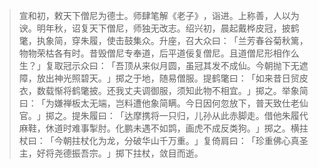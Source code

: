 > 宣和初，敕天下僧尼为德士。师肆笔解《老子》​，诣进。上称善，人以为谀。明年秋，诏复天下僧尼，师独无改志。绍兴初，晨起戴桦皮冠，披鹤氅，执象简，穿朱履，使击鼓集众。升座，召大众曰：​「兰芳春谷菊秋篱，物物荣枯各有时。昔毁僧尼专奉道，后平道佞复僧尼。且道僧尼形相作么生？​」复取冠示众曰：​「吾顶从来似月圆，虽冠其发不成仙。今朝抛下无遮障，放出神光照碧天。​」掷之于地，随易僧服。提鹤氅曰：​「如来昔日贸皮衣，数载惭将鹤氅披。还我丈夫调御服，须知此物不相宜。​」掷之。举象简曰：​「为嫌禅板太无端，岂料遭他象简瞒。今日因何忽放下，普天致仕老仙官。​」掷之。提朱履曰：​「达摩携将一只归，儿孙从此赤脚走。借他朱履代麻鞋，休道时难事掣肘。化鹏未遇不如鹍，画虎不成反类狗。​」掷之。横拄杖曰：​「今朝拄杖化为龙，分破华山千万重。​」复倚肩曰：​「珍重佛心真圣主，好将尧德振吾宗。​」掷下拄杖，敛目而逝。


